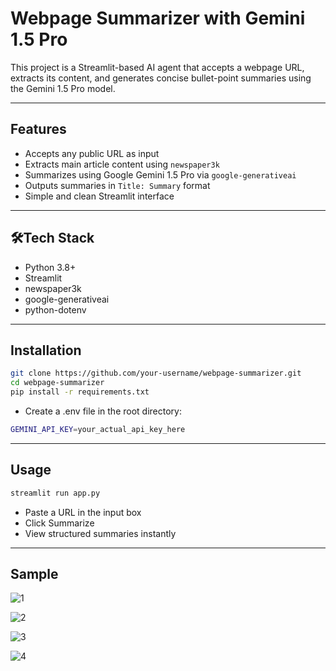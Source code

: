 # Webpage Summarizer with Gemini 1.5 Pro

This project is a Streamlit-based AI agent that accepts a webpage URL, extracts its content, and generates concise bullet-point summaries using the Gemini 1.5 Pro model.

---

## Features

-  Accepts any public URL as input
-  Extracts main article content using `newspaper3k`
-  Summarizes using Google Gemini 1.5 Pro via `google-generativeai`
-  Outputs summaries in `Title: Summary` format
-  Simple and clean Streamlit interface

---

## 🛠Tech Stack

- Python 3.8+
- Streamlit
- newspaper3k
- google-generativeai
- python-dotenv

---

## Installation

```bash
git clone https://github.com/your-username/webpage-summarizer.git
cd webpage-summarizer
pip install -r requirements.txt
```
- Create a .env file in the root directory:
  
```bash
GEMINI_API_KEY=your_actual_api_key_here
```
---

## Usage 

```bash
streamlit run app.py
```
- Paste a URL in the input box
- Click Summarize
- View structured summaries instantly

---

## Sample

![1](https://github.com/user-attachments/assets/be2249e5-2ff2-415d-9c62-5546e47eacea)

![2](https://github.com/user-attachments/assets/c04fbd2f-132f-4195-85ae-24d211c8d1fa)

![3](https://github.com/user-attachments/assets/74f10148-e345-4863-8572-dbd192c3fc02)

![4](https://github.com/user-attachments/assets/545437f7-dbcb-4898-8f98-ce6df7a097af)



